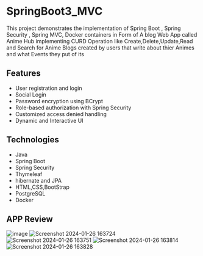 # SpringBoot3_MVC
This project demonstrates the implementation of Spring Boot , Spring Security , Spring MVC, Docker containers in Form of A blog Web App called Anime Hub implementing CURD Operation like Create,Delete,Update,Read and Search 
for Anime Blogs created by users that write about thier Animes and what Events they put of its

## Features
* User registration and login
* Social Login
* Password encryption using BCrypt
* Role-based authorization with Spring Security
* Customized access denied handling
* Dynamic and Interactive UI

## Technologies
* Java
* Spring Boot
* Spring Security
* Thymeleaf
* hibernate and JPA
* HTML,CSS,BootStrap
* PostgreSQL
* Docker

## APP Review
![image](https://github.com/YousefTsh/SpringBoot3_MVC/assets/157696730/c387df80-0629-4394-a656-9c5d4c6ed4db)
![Screenshot 2024-01-26 163724](https://github.com/YousefTsh/SpringBoot3_MVC/assets/157696730/f8a7a7de-31ef-4848-93e2-5d21e26dd1dc)
![Screenshot 2024-01-26 163751](https://github.com/YousefTsh/SpringBoot3_MVC/assets/157696730/f4ba2ad8-59c4-46fc-88a2-3f55f039c178)
![Screenshot 2024-01-26 163814](https://github.com/YousefTsh/SpringBoot3_MVC/assets/157696730/deb36918-37d0-43f5-a27f-6f02e0cf2233)
![Screenshot 2024-01-26 163828](https://github.com/YousefTsh/SpringBoot3_MVC/assets/157696730/40d17b9c-1adf-4b51-9c0d-8727c85d29b9)
